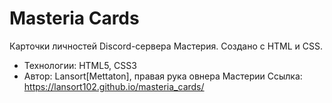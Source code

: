 # Masteria Cards
Карточки личностей Discord-сервера Мастерия. Создано с HTML и CSS.
- Технологии: HTML5, CSS3
- Автор: Lansort[Mettaton], правая рука овнера Мастерии
Ссылка: https://lansort102.github.io/masteria_cards/
